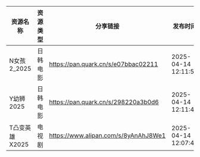 | 资源名称       | 资源类型 | 分享链接                                 | 发布时间                |
| ---------- | ---- | ------------------------------------ | ------------------- |
| N女孩2_2025  | 日韩电影 | https://pan.quark.cn/s/e07bbac02211  | 2025-04-14 12:11:50 |
| Y幼狮2025    | 日韩电影 | https://pan.quark.cn/s/298220a3b0d6  | 2025-04-14 12:11:41 |
| T凸变英雄X2025 | 电视剧  | https://www.alipan.com/s/8yAnAhJ8We1 | 2025-04-14 12:07:45 |
